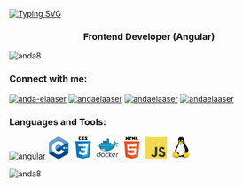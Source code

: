 <a href="https://git.io/typing-svg"><img src="https://readme-typing-svg.herokuapp.com?font=Fira+Code&weight=600&size=30&pause=700&color=E34C26&center=true&width=435&lines=Hello%2C+There!;This+is+Anda+...;Nice+to+meet+you+!" alt="Typing SVG" /></a>
<h3 align="center">Frontend Developer (Angular)</h3>

<p align="left"> <img src="https://komarev.com/ghpvc/?username=anda8&label=Profile%20views&color=0e75b6&style=flat" alt="anda8" /> </p>

<h3 align="left">Connect with me:</h3>
<p align="left">
<a href="https://linkedin.com/in/anda-elaaser" target="blank"><img align="center" src="https://raw.githubusercontent.com/rahuldkjain/github-profile-readme-generator/master/src/images/icons/Social/linked-in-alt.svg" alt="anda-elaaser" height="30" width="40" /></a>
<a href="https://www.hackerrank.com/andaelaaser" target="blank"><img align="center" src="https://raw.githubusercontent.com/rahuldkjain/github-profile-readme-generator/master/src/images/icons/Social/hackerrank.svg" alt="andaelaaser" height="30" width="40" /></a>
<a href="https://codeforces.com/profile/andaelaaser" target="blank"><img align="center" src="https://raw.githubusercontent.com/rahuldkjain/github-profile-readme-generator/master/src/images/icons/Social/codeforces.svg" alt="andaelaaser" height="30" width="40" /></a>
<a href="https://www.leetcode.com/andaelaaser" target="blank"><img align="center" src="https://raw.githubusercontent.com/rahuldkjain/github-profile-readme-generator/master/src/images/icons/Social/leet-code.svg" alt="andaelaaser" height="30" width="40" /></a>
</p>

<h3 align="left">Languages and Tools:</h3>
<p align="left"> <a href="https://angular.io" target="_blank" rel="noreferrer"> <img src="https://angular.io/assets/images/logos/angular/angular.svg" alt="angular" width="40" height="40"/> </a> <a href="https://www.w3schools.com/cpp/" target="_blank" rel="noreferrer"> <img src="https://raw.githubusercontent.com/devicons/devicon/master/icons/cplusplus/cplusplus-original.svg" alt="cplusplus" width="40" height="40"/> </a> <a href="https://www.w3schools.com/css/" target="_blank" rel="noreferrer"> <img src="https://raw.githubusercontent.com/devicons/devicon/master/icons/css3/css3-original-wordmark.svg" alt="css3" width="40" height="40"/> </a> <a href="https://www.docker.com/" target="_blank" rel="noreferrer"> <img src="https://raw.githubusercontent.com/devicons/devicon/master/icons/docker/docker-original-wordmark.svg" alt="docker" width="40" height="40"/> </a> <a href="https://www.w3.org/html/" target="_blank" rel="noreferrer"> <img src="https://raw.githubusercontent.com/devicons/devicon/master/icons/html5/html5-original-wordmark.svg" alt="html5" width="40" height="40"/> </a> <a href="https://developer.mozilla.org/en-US/docs/Web/JavaScript" target="_blank" rel="noreferrer"> <img src="https://raw.githubusercontent.com/devicons/devicon/master/icons/javascript/javascript-original.svg" alt="javascript" width="40" height="40"/> </a> <a href="https://www.linux.org/" target="_blank" rel="noreferrer"> <img src="https://raw.githubusercontent.com/devicons/devicon/master/icons/linux/linux-original.svg" alt="linux" width="40" height="40"/> </a> </p>

<p><img align="center" src="https://github-readme-stats.vercel.app/api/top-langs?username=anda8&show_icons=true&locale=en&layout=compact" alt="anda8" /></p>
